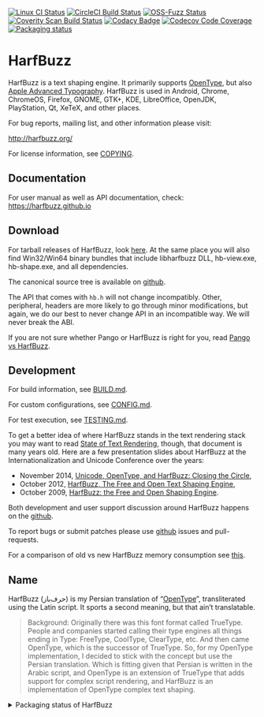 [![Linux CI Status](https://github.com/harfbuzz/harfbuzz/workflows/linux-ci/badge.svg)](https://github.com/harfbuzz/harfbuzz/workflows/linux-ci/badge.svg)
[![CircleCI Build Status](https://circleci.com/gh/harfbuzz/harfbuzz/tree/main.svg?style=svg)](https://circleci.com/gh/harfbuzz/harfbuzz/tree/main)
[![OSS-Fuzz Status](https://oss-fuzz-build-logs.storage.googleapis.com/badges/harfbuzz.svg)](https://oss-fuzz-build-logs.storage.googleapis.com/index.html)
[![Coverity Scan Build Status](https://scan.coverity.com/projects/15166/badge.svg)](https://scan.coverity.com/projects/harfbuzz)
[![Codacy Badge](https://app.codacy.com/project/badge/Grade/89c872f5ce1c42af802602bfcd15d90a)](https://www.codacy.com/gh/harfbuzz/harfbuzz/dashboard?utm_source=github.com&amp;utm_medium=referral&amp;utm_content=harfbuzz/harfbuzz&amp;utm_campaign=Badge_Grade)
[![Codecov Code Coverage](https://codecov.io/gh/harfbuzz/harfbuzz/branch/main/graph/badge.svg)](https://codecov.io/gh/harfbuzz/harfbuzz)
[![Packaging status](https://repology.org/badge/tiny-repos/harfbuzz.svg)](https://repology.org/project/harfbuzz/versions)

# HarfBuzz

HarfBuzz is a text shaping engine. It primarily supports [OpenType][1], but also
[Apple Advanced Typography][2]. HarfBuzz is used in Android, Chrome,
ChromeOS, Firefox, GNOME, GTK+, KDE, LibreOffice, OpenJDK, PlayStation, Qt,
XeTeX, and other places.

For bug reports, mailing list, and other information please visit:

  http://harfbuzz.org/

For license information, see [COPYING](COPYING).

## Documentation

For user manual as well as API documentation, check: https://harfbuzz.github.io

## Download

For tarball releases of HarfBuzz, look [here][3]. At the same place you
will also find Win32/Win64 binary bundles that include libharfbuzz DLL,
hb-view.exe, hb-shape.exe, and all dependencies.

The canonical source tree is available on [github][4].

The API that comes with `hb.h` will not change incompatibly. Other, peripheral,
headers are more likely to go through minor modifications, but again, we do our
best to never change API in an incompatible way. We will never break the ABI.

If you are not sure whether Pango or HarfBuzz is right for you, read [Pango vs
HarfBuzz][5].

## Development

For build information, see [BUILD.md](BUILD.md).

For custom configurations, see [CONFIG.md](CONFIG.md).

For test execution, see [TESTING.md](TESTING.md).

To get a better idea of where HarfBuzz stands in the text rendering stack you
may want to read [State of Text Rendering][6], though, that document is many
years old. Here are a few presentation slides about HarfBuzz at the
Internationalization and Unicode Conference over the years:

*   November 2014, [Unicode, OpenType, and HarfBuzz: Closing the Circle][7],
*   October 2012, [HarfBuzz, The Free and Open Text Shaping Engine][8],
*   October 2009, [HarfBuzz: the Free and Open Shaping Engine][9].

Both development and user support discussion around HarfBuzz happens on the
[github][4].

To report bugs or submit patches please use [github][4] issues and
pull-requests.

For a comparison of old vs new HarfBuzz memory consumption see [this][10].

<!--See past and upcoming [HarfBuzz Hackfests](https://freedesktop.org/wiki/Software/HarfBuzz/Hackfests/)!-->

## Name

HarfBuzz (حرف‌باز) is my Persian translation of “[OpenType][1]”,
transliterated using the Latin script. It sports a second meaning, but that
ain’t translatable.

> Background: Originally there was this font format called TrueType. People and
> companies started calling their type engines all things ending in Type:
> FreeType, CoolType, ClearType, etc. And then came OpenType, which is the
> successor of TrueType. So, for my OpenType implementation, I decided to stick
> with the concept but use the Persian translation. Which is fitting given that
> Persian is written in the Arabic script, and OpenType is an extension of
> TrueType that adds support for complex script rendering, and HarfBuzz is an
> implementation of OpenType complex text shaping.

<details>
  <summary>Packaging status of HarfBuzz</summary>

[![Packaging status](https://repology.org/badge/vertical-allrepos/harfbuzz.svg?header=harfbuzz)](https://repology.org/project/harfbuzz/versions)

</details>

[1]: https://docs.microsoft.com/en-us/typography/opentype/spec/
[2]: https://developer.apple.com/fonts/TrueType-Reference-Manual/RM06/Chap6AATIntro.html
[3]: https://github.com/harfbuzz/harfbuzz/releases
[4]: https://github.com/harfbuzz/harfbuzz
[5]: http://mces.blogspot.com/2009/11/pango-vs-harfbuzz.html
[6]: http://behdad.org/text/
[7]: https://goo.gl/FSIQuC
[8]: https://goo.gl/2wSRu
[9]: http://behdad.org/download/Presentations/slippy/harfbuzz_slides.pdf
[10]: https://goo.gl/woyty
